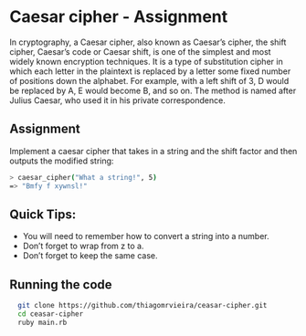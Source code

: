 
# Caesar cipher - Assignment

In cryptography, a Caesar cipher, also known as Caesar’s cipher,
the shift cipher, Caesar’s code or Caesar shift,
is one of the simplest and most widely known encryption techniques.
It is a type of substitution cipher in which each letter in the plaintext is
replaced by a letter some fixed number of positions down the alphabet.
For example, with a left shift of 3, D would be replaced by A, E would become B, and so on.
The method is named after Julius Caesar, who used it in his private correspondence.


## Assignment

Implement a caesar cipher that takes in a string and the shift factor and then outputs the modified string:


```bash
> caesar_cipher("What a string!", 5)
=> "Bmfy f xywnsl!"
```
## Quick Tips:

- You will need to remember how to convert a string into a number.
- Don’t forget to wrap from z to a.
- Don’t forget to keep the same case.

## Running the code


```bash
  git clone https://github.com/thiagomrvieira/ceasar-cipher.git
  cd ceasar-cipher
  ruby main.rb
```
    
